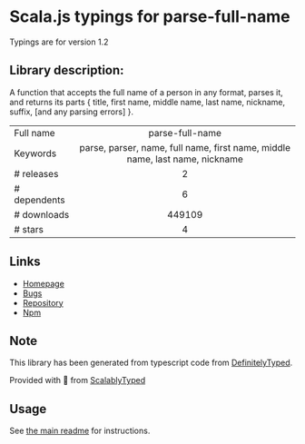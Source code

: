 
# Scala.js typings for parse-full-name

Typings are for version 1.2

## Library description:
A function that accepts the full name of a person in any format, parses it, and returns its parts { title, first name, middle name, last name, nickname, suffix, [and any parsing errors] }.

|                    |                 |
| ------------------ | :-------------: |
| Full name          | parse-full-name |
| Keywords           | parse, parser, name, full name, first name, middle name, last name, nickname |
| # releases         | 2 |
| # dependents       | 6 |
| # downloads        | 449109 |
| # stars            | 4 |

## Links
- [Homepage](https://github.com/RateGravity/parse-full-name)
- [Bugs](https://github.com/RateGravity/parse-full-name/issues)
- [Repository](https://github.com/RateGravity/parse-full-name)
- [Npm](https://www.npmjs.com/package/parse-full-name)
    


## Note
This library has been generated from typescript code from [DefinitelyTyped](https://definitelytyped.org).

Provided with :purple_heart: from [ScalablyTyped](https://github.com/oyvindberg/ScalablyTyped)

## Usage
See [the main readme](../../readme.md) for instructions.


